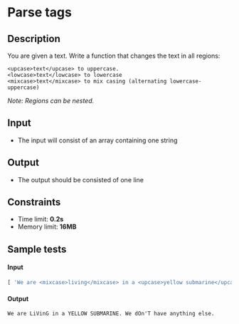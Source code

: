 # Parse tags

## Description
You are given a text. Write a function that changes the text in all regions:

```
<upcase>text</upcase> to uppercase.
<lowcase>text</lowcase> to lowercase
<mixcase>text</mixcase> to mix casing (alternating lowercase-uppercase)
```

_Note: Regions can be nested._

## Input
- The input will consist of an array containing one string

## Output
- The output should be consisted of one line

## Constraints
- Time limit: **0.2s**
- Memory limit: **16MB**

## Sample tests

#### Input
```js
[ 'We are <mixcase>living</mixcase> in a <upcase>yellow submarine</upcase>. We <mixcase>don\'t</mixcase> have <lowcase>anything</lowcase> else.' ]
```

#### Output
```
We are LiVinG in a YELLOW SUBMARINE. We dOn'T have anything else.
```
